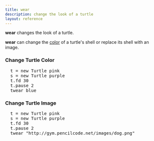 ```yaml
---
title: wear
description: change the look of a turtle
layout: reference
---
```


**wear** changes the look of a turtle.

**wear** can change the [color](colors.html) of a turtle's shell or replace its shell with an image. 

### Change Turtle Color

<pre class="jumbo">
  t = new Turtle <span data-dfnup="optional color">pink</span>
  s = new Turtle purple
  t.fd 30
  t.pause 2
  t<span data-dfn="command after a dot">wear blue
</pre>

<script type="demo">
sally = null
setup ->
  remove sally
demo ->
  t = new Turtle pink
  s = new Turtle purple
  t.fd 30
  t.pause 2
  t.wear blue
</script>

### Change Turtle Image

<pre class="examp">
  t = new Turtle <span data-dfnup="optional color">pink</span>
  s = new Turtle purple
  t.fd 30
  t.pause 2
  t<span data-dfn="command after a dot">wear "http://gym.pencilcode.net/images/dog.png"
</pre>

<script type="demo">
t = s = null
setup ->
  remove t, s
demo ->
  s = new Turtle pink
  t = new Turtle purple
  t.fd 30
  t.pause 2
  t.wear "http://gym.pencilcode.net/images/dog.png"
</script>

